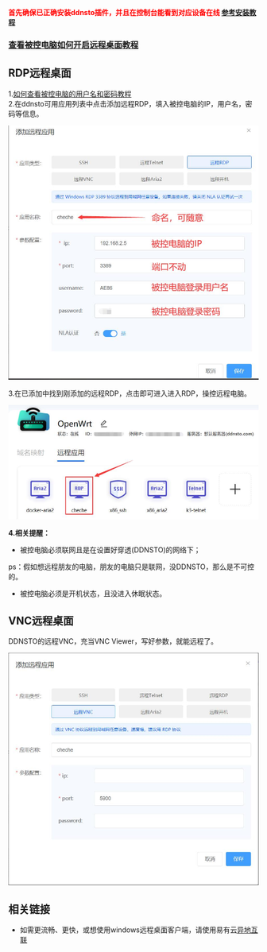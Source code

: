 
**<font color=#ff0000 > 首先确保已正确安装ddnsto插件，并且在控制台能看到对应设备在线 [参考安装教程](/zh/guide/ddnsto/start.md) </font>**

### [查看被控电脑如何开启远程桌面教程](/zh/guide/wiki/remote.md)
## RDP远程桌面

1.[如何查看被控电脑的用户名和密码教程](/zh/guide/wiki/remote.md#查看被控电脑的用户名和密码)  
2.在ddnsto可用应用列表中点击添加远程RDP，填入被控电脑的IP，用户名，密码等信息。

   ![Windows远程](./cloudapp/cloudapp-rdp5.jpg) 
   
3.在已添加中找到刚添加的远程RDP，点击即可进入进入RDP，操控远程电脑。 

   ![Windows远程](./cloudapp/cloudapp-rdp6.jpg)  
   
**4.相关提醒：**

* 被控电脑必须联网且是在设置好穿透(DDNSTO)的网络下；
  
ps：假如想远程朋友的电脑，朋友的电脑只是联网，没DDNSTO，那么是不可控的。
  
* 被控电脑必须是开机状态，且没进入休眠状态。
  
  
## VNC远程桌面

DDNSTO的远程VNC，充当VNC Viewer，写好参数，就能远程了。
 
![Linux-VNC](./cloudapp/cloudapp-vnc2.jpeg)  

## 相关链接
- 如需更流畅、更快，或想使用windows远程桌面客户端，请使用易有云[异地互联](/zh/guide/linkease/remote.md)